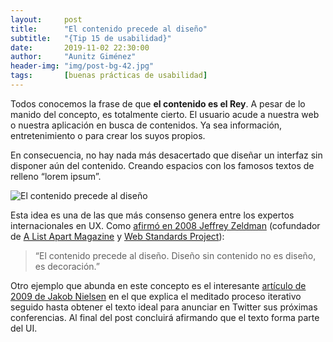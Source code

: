 ```yaml
---
layout:     post
title:      "El contenido precede al diseño"
subtitle:   "{Tip 15 de usabilidad}"
date:       2019-11-02 22:30:00
author:     "Aunitz Giménez"
header-img: "img/post-bg-42.jpg"
tags:       [buenas prácticas de usabilidad]
---
```


<p>Todos conocemos la frase de que <strong>el contenido es el Rey</strong>. A pesar de lo manido del concepto, es totalmente cierto. El usuario acude a nuestra web o nuestra aplicación en busca de contenidos. Ya sea información, entretenimiento o para crear los suyos propios.</p>

<p>En consecuencia, no hay nada más desacertado que diseñar un interfaz sin disponer aún del contenido. Creando espacios con los famosos textos de relleno “lorem ipsum”.</p>

<p><img src="{{ site.baseurl }}/img/tip-15-contenido-precede-diseno.png" loading="lazy" alt="El contenido precede al diseño"></p>

<p>Esta idea es una de las que más consenso genera entre los expertos internacionales en UX. Como <a href="https://twitter.com/zeldman/statuses/804159148" target="_blank" rel="noopener noreferrer">afirmó en 2008 Jeffrey Zeldman</a> (cofundador de <a href="https://alistapart.com/" target="_blank" rel="noopener noreferrer">A List Apart Magazine</a> y <a href="https://www.webstandards.org/" target="_blank" rel="noopener noreferrer">Web Standards Project</a>):</p>

<blockquote>“El contenido precede al diseño. Diseño sin contenido no es diseño, es decoración.”</blockquote>

<p>Otro ejemplo que abunda en este concepto es el interesante <a href="https://www.nngroup.com/articles/twitter-postings-iterative-design/" target="_blank" rel="noopener noreferrer">artículo de 2009 de Jakob Nielsen</a> en el que explica el meditado proceso iterativo seguido hasta obtener el texto ideal para anunciar en Twitter sus próximas conferencias. Al final del post concluirá afirmando que el texto forma parte del UI.</p>